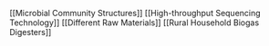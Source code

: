 [[Microbial Community Structures]]
[[High-throughput Sequencing Technology]]
[[Different Raw Materials]]
[[Rural Household Biogas Digesters]]
